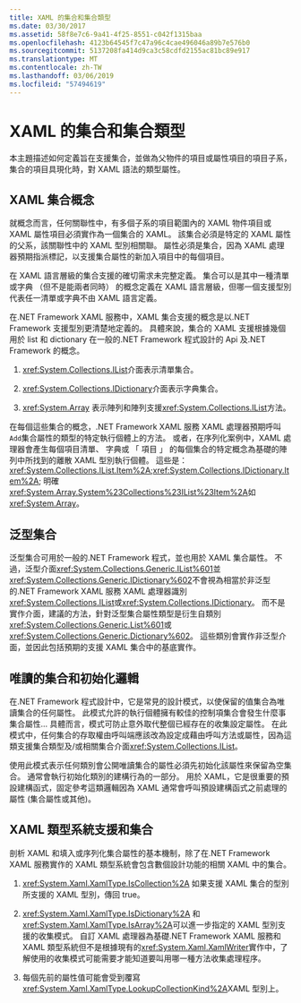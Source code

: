 ```yaml
---
title: XAML 的集合和集合類型
ms.date: 03/30/2017
ms.assetid: 58f8e7c6-9a41-4f25-8551-c042f1315baa
ms.openlocfilehash: 4123b64545f7c47a96c4cae496046a89b7e576b0
ms.sourcegitcommit: 5137208fa414d9ca3c58cdfd2155ac81bc89e917
ms.translationtype: MT
ms.contentlocale: zh-TW
ms.lasthandoff: 03/06/2019
ms.locfileid: "57494619"
---
```

# <a name="collections-and-collection-types-for-xaml"></a>XAML 的集合和集合類型

本主題描述如何定義旨在支援集合，並做為父物件的項目或屬性項目的項目子系，集合的項目具現化時，對 XAML 語法的類型屬性。

## <a name="xaml-collection-concepts"></a>XAML 集合概念

就概念而言，任何關聯性中，有多個子系的項目範圍內的 XAML 物件項目或 XAML 屬性項目必須實作為一個集合的 XAML。 該集合必須是特定的 XAML 屬性的父系，該關聯性中的 XAML 型別相關聯。 屬性必須是集合，因為 XAML 處理器預期指派標記，以支援集合屬性的新加入項目中的每個項目。

在 XAML 語言層級的集合支援的確切需求未完整定義。 集合可以是其中一種清單或字典 （但不是能兩者同時） 的概念定義在 XAML 語言層級，但哪一個支援型別代表任一清單或字典不由 XAML 語言定義。

在.NET Framework XAML 服務中，XAML 集合支援的概念是以.NET Framework 支援型別更清楚地定義的。 具體來說，集合的 XAML 支援根據幾個用於 list 和 dictionary 在一般的.NET Framework 程式設計的 Api 及.NET Framework 的概念。

1. <xref:System.Collections.IList>介面表示清單集合。

2. <xref:System.Collections.IDictionary>介面表示字典集合。

3. <xref:System.Array> 表示陣列和陣列支援<xref:System.Collections.IList>方法。

在每個這些集合的概念，.NET Framework XAML 服務 XAML 處理器預期呼叫`Add`集合屬性的類型的特定執行個體上的方法。 或者，在序列化案例中，XAML 處理器會產生每個項目清單、 字典或 「 項目 」 的每個集合的特定概念為基礎的陣列中所找到的離散 XAML 型別執行個體。 這些是： <xref:System.Collections.IList.Item%2A>;<xref:System.Collections.IDictionary.Item%2A>; 明確<xref:System.Array.System%23Collections%23IList%23Item%2A>如<xref:System.Array>。

## <a name="generic-collections"></a>泛型集合

泛型集合可用於一般的.NET Framework 程式，並也用於 XAML 集合屬性。 不過，泛型介面<xref:System.Collections.Generic.IList%601>並<xref:System.Collections.Generic.IDictionary%602>不會視為相當於非泛型的.NET Framework XAML 服務 XAML 處理器識別<xref:System.Collections.IList>或<xref:System.Collections.IDictionary>。 而不是實作介面，建議的方法，針對泛型集合屬性類型是衍生自類別<xref:System.Collections.Generic.List%601>或<xref:System.Collections.Generic.Dictionary%602>。 這些類別會實作非泛型介面，並因此包括預期的支援 XAML 集合中的基底實作。

## <a name="read-only-collections-and-initialization-logic"></a>唯讀的集合和初始化邏輯

在.NET Framework 程式設計中，它是常見的設計模式，以使保留的值集合為唯讀集合的任何屬性。 此模式允許的執行個體擁有較佳的控制項集合會發生什麼事集合屬性... 具體而言，模式可防止意外取代整個已經存在的收集設定屬性。 在此模式中，任何集合的存取權由呼叫端應該改為設定成藉由呼叫方法或屬性，因為這類支援集合類型及/或相關集合介面<xref:System.Collections.IList>。

使用此模式表示任何類別會公開唯讀集合的屬性必須先初始化該屬性來保留為空集合。 通常會執行初始化類別的建構行為的一部分。 用於 XAML，它是很重要的預設建構函式，固定參考這類邏輯因為 XAML 通常會呼叫預設建構函式之前處理的屬性 (集合屬性或其他)。

## <a name="xaml-type-system-support-and-collections"></a>XAML 類型系統支援和集合

剖析 XAML 和填入或序列化集合屬性的基本機制，除了在.NET Framework XAML 服務實作的 XAML 類型系統會包含數個設計功能的相關 XAML 中的集合。

1. <xref:System.Xaml.XamlType.IsCollection%2A> 如果支援 XAML 集合的型別所支援的 XAML 型別，傳回 true。

2. <xref:System.Xaml.XamlType.IsDictionary%2A> 和<xref:System.Xaml.XamlType.IsArray%2A>可以進一步指定的 XAML 型別支援的收集模式。 自訂 XAML 處理器為基礎.NET Framework XAML 服務和 XAML 類型系統但不是根據現有的<xref:System.Xaml.XamlWriter>實作中，了解使用的收集模式可能需要才能知道要叫用哪一種方法收集處理程序。

3. 每個先前的屬性值可能會受到覆寫<xref:System.Xaml.XamlType.LookupCollectionKind%2A>XAML 型別上。
